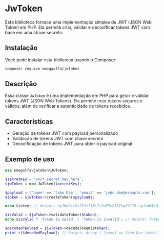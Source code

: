 # JwToken

Esta biblioteca fornece uma implementação simples de JWT (JSON Web Token) em PHP. Ela permite criar, validar e decodificar tokens JWT com base em uma chave secreta.

## Instalação

Você pode instalar esta biblioteca usando o Composer:

```bash
composer require omegaalfa/jwtoken
```
Descrição
-----------

Essa classe `JwToken` é uma implementação em PHP para gerar e validar tokens JWT (JSON Web Tokens). Ela permite criar tokens seguros e válidos, além de verificar a autenticidade de tokens recebidos.

Características
--------------

*   Geração de tokens JWT com payload personalizado
*   Validação de tokens JWT com chave secreta
*   Decodificação de tokens JWT para obter o payload original

Exemplo de uso
---------------

```php
use omegalfa\jwtoken\JwToken;

$secretKey = 'your_secret_key_here';
$jwToken = new JwToken($secretKey);

$payload = ['name' => 'John Doe', 'email' => 'john.doe@example.com'];
$token = $jwToken->createToken($payload);

echo $token; // Output: eyJhbGciOiJIUzI1NiIsInR5cCI6IkpXVCJ9.eyJzdWIiOiIxMjM0NTY3ODkwIiwibmFtZSI6IkpvaGFuIjoiRG9lIiwiaWF0IjoxNTE2MjM5MDIyfQ.SflKxwRJSMeKKF2QT4fwpMeJf36POk6yJV_adQssw5c

$isValid = $jwToken->validateToken($token);
echo $isValid ? 'Token is valid' : 'Token is invalid'; // Output: Token is valid

$decodedPayload = $jwToken->decodeToken($token);
print_r($decodedPayload); // Output: Array ( [name] => John Doe [email] => john.doe@example.com )

